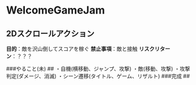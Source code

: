 # WelcomeGameJam #

## 2Dスクロールアクション ##
**目的**：敵を沢山倒してスコアを稼ぐ
**禁止事項**：敵と接触
**リスクリターン**：？？？

###やること(未) ##
・自機(横移動、ジャンプ、攻撃)
・敵(移動、攻撃)
・攻撃判定(ダメージ、消滅)
・シーン遷移(タイトル、ゲーム、リザルト)
###完成 ##
